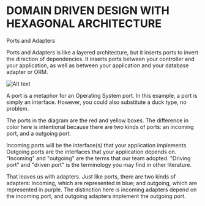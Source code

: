 # DOMAIN DRIVEN DESIGN WITH HEXAGONAL ARCHITECTURE

Ports and Adapters

Ports and Adapters is like a layered architecture, but it inserts ports to invert the direction of dependencies. It inserts ports between your controller and your application, as well as between your application and your database adapter or ORM.

<img src="https://8thlight.com/blog/assets/posts/2021-05-18-a-color-coded-guide-to-ports-and-adapters/ports-and-adapters-906034dd0d7b95453b0426613281116f6cf9a371e6b82f2abb8d2eada800d8dd.svg" alt="Alt text" title="Optional title">

A port is a metaphor for an Operating System port. In this example, a port is simply an interface. However, you could also substitute a duck type, no problem.

The ports in the diagram are the red and yellow boxes. The difference in color here is intentional because there are two kinds of ports: an incoming port, and a outgoing port.

Incoming ports will be the interface(s) that your application implements. Outgoing ports are the interfaces that your application depends on. "Incoming" and "outgoing" are the terms that our team adopted. "Driving port" and "driven port" is the terminology you may find in other literature.

That leaves us with adapters. Just like ports, there are two kinds of adapters: incoming, which are represented in blue; and outgoing, which are represented in purple. The distinction here is incoming adapters depend on the incoming port, and outgoing adapters implement the outgoing port.
